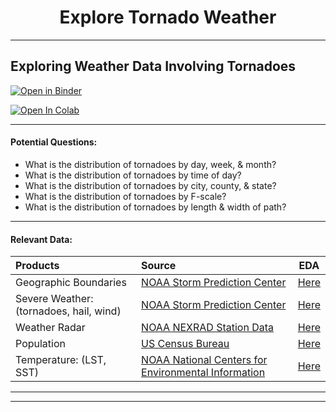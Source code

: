 # <center> Explore Tornado Weather <center>
---
## Exploring Weather Data Involving Tornadoes

[![Open in Binder](https://mybinder.org/badge.svg)](https://mybinder.org/v2/gh/mtulow/investigate-tornado-weather/HEAD)

[![Open In Colab](https://colab.research.google.com/assets/colab-badge.svg)](https://colab.research.google.com/github/mtulow/investigate-tornado-weather)

---

#### Potential Questions:
- What is the distribution of tornadoes by day, week, & month?
- What is the distribution of tornadoes by time of day?
- What is the distribution of tornadoes by city, county, & state?
- What is the distribution of tornadoes by F-scale?
- What is the distribution of tornadoes by length & width of path?

---

#### Relevant Data:
|Products|Source|EDA|
|:---|:---|---|
|Geographic Boundaries|[NOAA Storm Prediction Center](https://www.spc.noaa.gov/wcm/#data)|[Here](./notebooks/explore_weather_data.ipynb#geographic-boundaries)|
|Severe Weather: (tornadoes, hail, wind)|[NOAA Storm Prediction Center](https://www.spc.noaa.gov/wcm/#data)|[Here](./notebooks/explore_weather_data.ipynb#severe-weather-data)|
|Weather Radar|[NOAA NEXRAD Station Data](https://www.ncdc.noaa.gov/nexradinv/)|[Here](./notebooks/explore_weather_data.ipynb#radar)|
|Population|[US Census Bureau](https://www.census.gov/data/tables/time-series/demo/popest/2010s-counties-total.html#par_textimage_70769902)|[Here](./notebooks/explore_weather_data.ipynb#population)|
|Temperature: (LST, SST)|[NOAA National Centers for Environmental Information](https://www.ncdc.noaa.gov/cdo-web/search)|[Here](./notebooks/explore_weather_data.ipynb#teperature)|


---
---
